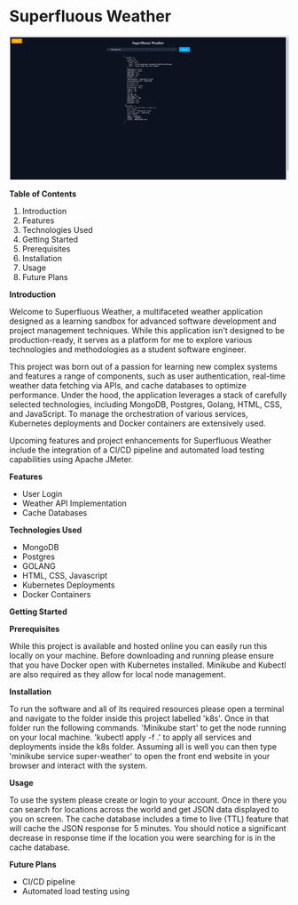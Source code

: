 # **Superfluous Weather**

![Superfluous Weather Screenshot](images/frontend.png)

**Table of Contents**

1. Introduction
2. Features
3. Technologies Used
4. Getting Started
  1. Prerequisites
  2. Installation
5. Usage
6. Future Plans

**Introduction**

Welcome to Superfluous Weather, a multifaceted weather application designed as a learning sandbox for advanced software development and project management techniques. While this application isn't designed to be production-ready, it serves as a platform for me to explore various technologies and methodologies as a student software engineer.

This project was born out of a passion for learning new complex systems and features a range of components, such as user authentication, real-time weather data fetching via APIs, and cache databases to optimize performance. Under the hood, the application leverages a stack of carefully selected technologies, including MongoDB, Postgres, Golang, HTML, CSS, and JavaScript. To manage the orchestration of various services, Kubernetes deployments and Docker containers are extensively used.

Upcoming features and project enhancements for Superfluous Weather include the integration of a CI/CD pipeline and automated load testing capabilities using Apache JMeter.

**Features**

- User Login
- Weather API Implementation
- Cache Databases

**Technologies Used**

- MongoDB
- Postgres
- GOLANG
- HTML, CSS, Javascript
- Kubernetes Deployments
- Docker Containers

**Getting Started**

**Prerequisites**

While this project is available and hosted online you can easily run this locally on your machine. Before downloading and running please ensure that you have Docker open with Kubernetes installed. Minikube and Kubectl are also required as they allow for local node management.

**Installation**

To run the software and all of its required resources please open a terminal and navigate to the folder inside this project labelled 'k8s'. Once in that folder run the following commands. 'Minikube start' to get the node running on your local machine. 'kubectl apply -f .' to apply all services and deployments inside the k8s folder. Assuming all is well you can then type 'minikube service super-weather' to open the front end website in your browser and interact with the system.

**Usage**

To use the system please create or login to your account. Once in there you can search for locations across the world and get JSON data displayed to you on screen. The cache database includes a time to live (TTL) feature that will cache the JSON response for 5 minutes. You should notice a significant decrease in response time if the location you were searching for is in the cache database.

**Future Plans**

- CI/CD pipeline
- Automated load testing using
